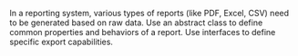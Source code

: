 In a reporting system, various types of reports (like PDF, Excel, CSV) need to be generated based on raw data.
Use an abstract class to define common properties and behaviors of a report.
Use interfaces to define specific export capabilities.